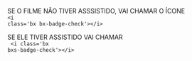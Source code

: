 SE O FILME NÃO TIVER ASSSISTIDO, VAI CHAMAR O ÍCONE
<br>
<code>&lt;i class='bx bx-badge-check'&gt;&lt;/i&gt;
</code>

SE ELE TIVER ASSISTIDO VAI CHAMAR
<br>
<code> &lt;i class='bx bxs-badge-check'&gt;&lt;/i&gt; 
</code>
